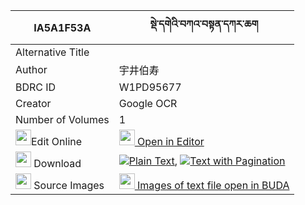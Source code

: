 |IA5A1F53A|སྡེ་དགེའི་བཀའ་བསྟན་དཀར་ཆག 
| --- | --- 
|Alternative Title |
|Author| 宇井伯寿
|BDRC ID | W1PD95677
|Creator | Google OCR
|Number of Volumes| 1
|<img width="25" src="https://img.icons8.com/color/25/000000/edit-property.png">Edit Online| [<img width="25" src="https://avatars.githubusercontent.com/u/45091458?s=200&v=4"> Open in Editor](http://editor.openpecha.org/IA5A1F53A)
|<img width="25" src="https://img.icons8.com/fluent/48/000000/download-2.png"/>  Download | [![](https://img.icons8.com/color/20/000000/txt.png)Plain Text](https://github.com/Openpecha/IA5A1F53A/releases/download/v2/derge_i_ka_ten_karchak_plain_IA5A1F53A.zip), [![](https://img.icons8.com/color/20/000000/txt.png)Text with Pagination](https://github.com/Openpecha/IA5A1F53A/releases/download/v2/derge_i_ka_ten_karchak_pages_IA5A1F53A.zip)
|<img width="25" src="https://img.icons8.com/plasticine/100/000000/pictures-folder.png"/>  Source Images | [<img width="25" src="https://library.bdrc.io/icons/BUDA-small.svg"> Images of text file open in BUDA](https://library.bdrc.io/show/bdr:W1PD95677)